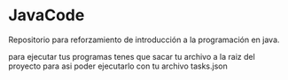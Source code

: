 # JavaCode
Repositorio para reforzamiento de introducción a la programación en java. 

para ejecutar tus programas tenes que sacar tu archivo a la 
raiz del proyecto para asi poder ejecutarlo con tu archivo tasks.json